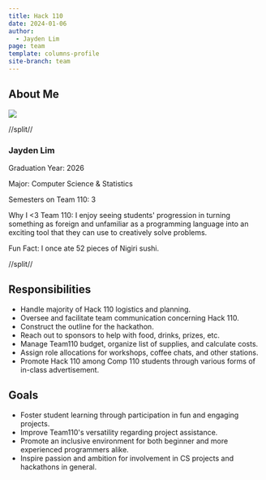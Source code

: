 ```yaml
---
title: Hack 110
date: 2024-01-06
author:
  - Jayden Lim
page: team
template: columns-profile
site-branch: team
---
```


## About Me

<img class="img-fluid" src="/static/profile-photos/jaylim.jpg"/>

//split//

### Jayden Lim

Graduation Year: 2026

Major: Computer Science & Statistics

Semesters on Team 110: 3

Why I <3 Team 110: I enjoy seeing students' progression in turning something as foreign and unfamiliar as a programming language into an exciting tool that they can use to creatively solve problems.

Fun Fact: I once ate 52 pieces of Nigiri sushi.

//split//

## Responsibilities

- Handle majority of Hack 110 logistics and planning.
- Oversee and facilitate team communication concerning Hack 110.
- Construct the outline for the hackathon.
- Reach out to sponsors to help with food, drinks, prizes, etc.
- Manage Team110 budget, organize list of supplies, and calculate costs.
- Assign role allocations for workshops, coffee chats, and other stations.
- Promote Hack 110 among Comp 110 students through various forms of in-class advertisement.

## Goals

- Foster student learning through participation in fun and engaging projects.
- Improve Team110's versatility regarding project assistance.
- Promote an inclusive environment for both beginner and more experienced programmers alike.
- Inspire passion and ambition for involvement in CS projects and hackathons in general.
